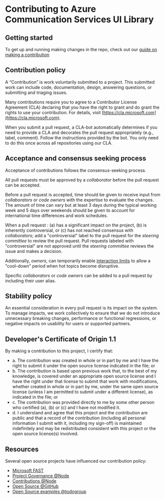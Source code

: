 # Contributing to Azure Communication Services UI Library

## Getting started

To get up and running making changes in the repo, check out our [guide on making a contribution](docs/contributing-guide.md)

## Contribution policy

A “Contribution” is work voluntarily submitted to a project. This submitted work can include code, documentation, design, answering questions, or submitting and triaging issues.

Many contributions require you to agree to a Contributor License Agreement (CLA) declaring that you have the right to grant and do grant the rights to use your contribution. For details, visit [https://cla.microsoft.com](https://cla.microsoft.com).

When you submit a pull request, a CLA-bot automatically determines if you need to provide a CLA and decorates the pull request appropriately (e.g., label, comment). Follow the instructions provided by the bot. You only need to do this once across all repositories using our CLA.

## Acceptance and consensus seeking process

Acceptance of contributions follows the consensus-seeking process.

All pull requests must be approved by a _collaborator_ before the pull request can be accepted.

Before a pull request is accepted, time should be given to receive input from _collaborators_ or _code owners_ with the expertise to evaluate the changes. The amount of time can vary but at least 3 days during the typical working week and 5 days over weekends should be given to account for international time differences and work schedules.

When a pull request : (a) has a significant impact on the project, (b) is inherently controversial, or (c) has not reached consensus with _collaborators_; add a "controversial" label to the pull request for the _steering committee_ to review the pull request. Pull requests labeled with "controversial" are not approved until the _steering committee_ reviews the issue and makes a decision.

Additionally, _owners_, can temporarily enable [interaction limits](https://help.github.com/articles/limiting-interactions-with-your-repository/) to allow a "cool-down" period when hot topics become disruptive.

Specific _collaborators_ or _code owners_ can be added to a pull request by including their user alias.

## Stability policy

An essential consideration in every pull request is its impact on the system. To manage impacts, we work collectively to ensure that we do not introduce unnecessary breaking changes, performance or functional regressions, or negative impacts on usability for users or supported partners.

## Developer's Certificate of Origin 1.1

By making a contribution to this project, I certify that:

- a. The contribution was created in whole or in part by me and I have the right to submit it under the open source license indicated in the file; or
- b. The contribution is based upon previous work that, to the best of my knowledge, is covered under an appropriate open source license and I have the right under that license to submit that work with modifications, whether created in whole or in part by me, under the same open source license (unless I am permitted to submit under a different license), as indicated in the file; or
- c. The contribution was provided directly to me by some other person who certified (a), (b) or (c) and I have not modified it.
- d. I understand and agree that this project and the contribution are public and that a record of the contribution (including all personal information I submit with it, including my sign-off) is maintained indefinitely and may be redistributed consistent with this project or the open source license(s) involved.

## Resources

Several open source projects have influenced our contribution policy:

- [Microsoft FAST](https://github.com/microsoft/fast)
- [Project Governance @Node](https://nodejs.org/en/about/governance/)
- [Contributions @Node](https://github.com/nodejs/node/blob/master/CONTRIBUTING.md)
- [Open Source @GitHub](https://github.com/blog/2039-adopting-the-open-code-of-conduct)
- [Open Source examples @todogroup](https://github.com/todogroup/policies)
